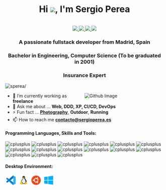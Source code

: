 <h1 align="center">Hi <img src="https://raw.githubusercontent.com/iampavangandhi/iampavangandhi/master/gifs/Hi.gif" width="30px">, I'm Sergio Perea</h1>
 <p align="center"><br/>
  
  <a href="https://sperea.es/">
    <img src="https://img.shields.io/badge/blog-my%20personal%20site-red">
  </a>
  
   <a href="https://www.linkedin.com/in/sergperea/">
    <img src="https://img.shields.io/badge/linkedin-sergperea-blue">
  </a>

  <a href="https://twitter.com/SergioPereaDev">
    <img src="https://img.shields.io/badge/twitter-SergioPereaDev-blue">
  </a>
  
  <a href="https://www.instagram.com/SergioPereaDev/">
    <img src="https://img.shields.io/badge/instagram-SergioPereaDev-red">
  </a>
  
  
</p>

<h3 align="center">A passionate fullstack developer from Madrid, Spain</h3>
<h3 align="center">Bachelor in Engineering, Computer Science (To be graduated in 2001)</h3>
<h3 align="center">Insurance Expert</h3>
<p align="left"> <img src=https://komarev.com/ghpvc/?username=sperea alt=sperea/></p>


<img width="50%" align="right" alt="Github Image" src="https://raw.githubusercontent.com/onimur/.github/master/.resources/git-header.svg" />


- 🔭 I’m currently working as **freelance**
- 💬 Ask me about ... **Web, DDD, XP, CI/CD, DevOps**
- ⚡ Fun fact ... **[Photography](https://www.sergioperea.es)**, **Outdoor**, **Running**
- 📫 How to reach me **contacto@sergioperea.es**
<h4>Programming Languages, Skills and Tools: </h4>
<p align="left">
  <img style="margin: auto;" src="https://raw.githubusercontent.com/sperea/devicon/master/icons/java/java-original.svg" alt=cplusplus width="36" height="36"/>
  <img style="margin: auto;" src="https://raw.githubusercontent.com/sperea/devicon/master/icons/python/python-original.svg" alt=cplusplus width="36" height="36"/>
  <img style="margin: auto;" src="https://raw.githubusercontent.com/sperea/devicon/master/icons/javascript/javascript-original.svg" alt=cplusplus width="36" height="36"/>
  <img style="margin: auto;" src="https://raw.githubusercontent.com/sperea/devicon/master/icons/go/go-original.svg" alt=cplusplus width="36" height="36"/>

 <img style="margin: auto;" src="https://raw.githubusercontent.com/sperea/devicon/master/icons/spring/spring-original.svg" alt=cplusplus width="36" height="36"/>
 <img style="margin: auto;" src="https://raw.githubusercontent.com/sperea/devicon/master/icons/django/django-plain.svg" alt=cplusplus width="36" height="36"/>
 <img style="margin: auto;" src="https://raw.githubusercontent.com/sperea/devicon/master/icons/react/react-original.svg" alt=cplusplus width="36" height="36"/>
 <img style="margin: auto;" src="https://raw.githubusercontent.com/sperea/devicon/master/icons/vuejs/vuejs-original.svg" alt=cplusplus width="36" height="36"/>
 <img style="margin: auto;" src="https://raw.githubusercontent.com/sperea/devicon/master/icons/nuxtjs/nuxtjs-original.svg" alt=cplusplus width="36" height="36"/>
 <img style="margin: auto;" src="https://raw.githubusercontent.com/sperea/devicon/master/icons/nextjs/nextjs-original.svg" alt=cplusplus width="36" height="36"/>
 <img style="margin: auto;" src="https://raw.githubusercontent.com/sperea/devicon/master/icons/tailwindcss/tailwindcss-original-wordmark.svg" alt=cplusplus width="36" height="36"/>


<img style="margin: auto;" src="https://raw.githubusercontent.com/sperea/devicon/master/icons/postgresql/postgresql-original.svg" alt=cplusplus width="36" height="36"/>
<img style="margin: auto;" src="https://github.com/sperea/devicon/blob/master/icons/mysql/mysql-original.svg" alt=cplusplus width="36" height="36"/>
<img style="margin: auto;" src="https://raw.githubusercontent.com/sperea/devicon/master/icons/mongodb/mongodb-original.svg" alt=cplusplus width="36" height="36"/>


 <img style="margin: auto;" src="https://raw.githubusercontent.com/sperea/devicon/master/icons/docker/docker-original.svg" alt=cplusplus width="36" height="36"/>
</p>

<h4>Desktop Environment: </h4>
<p align="left">
  <img style="margin: auto;" src="https://raw.githubusercontent.com/sachinverma53121/sachinverma53121/master/icons/vsc.png" alt=vs width="36" height="36"/>
  <img style="margin: auto;" src="https://raw.githubusercontent.com/sachinverma53121/sachinverma53121/master/icons/linux.png" alt=linux width="36" height="36"/>
  <img style="margin: auto;" src="https://raw.githubusercontent.com/sachinverma53121/sachinverma53121/master/icons/ubuntu.png" alt=ubuntu width="36" height="36"/>
  <img style="margin: auto;" src="https://raw.githubusercontent.com/sachinverma53121/sachinverma53121/master/icons/win10.png" alt=windows10 width="36" height="36"/>
</p>




